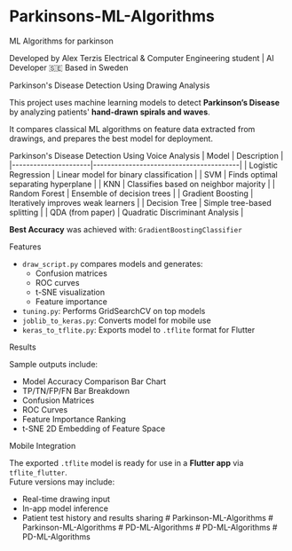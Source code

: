 # Parkinsons-ML-Algorithms
ML Algorithms for parkinson

Developed by Alex Terzis
Electrical & Computer Engineering student | AI Developer
🇸🇪 Based in Sweden

Parkinson's Disease Detection Using Drawing Analysis

This project uses machine learning models to detect **Parkinson’s Disease** by analyzing patients' **hand-drawn spirals and waves**.

It compares classical ML algorithms on feature data extracted from drawings, and prepares the best model for deployment.

Parkinson's Disease Detection Using Voice Analysis
| Model                 | Description                             |
|----------------------|-----------------------------------------|
| Logistic Regression  | Linear model for binary classification  |
| SVM                  | Finds optimal separating hyperplane     |
| KNN                  | Classifies based on neighbor majority   |
| Random Forest        | Ensemble of decision trees              |
| Gradient Boosting    | Iteratively improves weak learners      |
| Decision Tree        | Simple tree-based splitting             |
| QDA (from paper)     | Quadratic Discriminant Analysis         |

 **Best Accuracy** was achieved with: `GradientBoostingClassifier`

Features

- `draw_script.py` compares models and generates:
  - Confusion matrices
  - ROC curves
  - t-SNE visualization
  - Feature importance
- `tuning.py`: Performs GridSearchCV on top models
- `joblib_to_keras.py`: Converts model for mobile use
- `keras_to_tflite.py`: Exports model to `.tflite` format for Flutter

Results

Sample outputs include:

- Model Accuracy Comparison Bar Chart
- TP/TN/FP/FN Bar Breakdown
- Confusion Matrices
- ROC Curves
- Feature Importance Ranking
- t-SNE 2D Embedding of Feature Space

 Mobile Integration 

The exported `.tflite` model is ready for use in a **Flutter app** via `tflite_flutter`.  
Future versions may include:
- Real-time drawing input
- In-app model inference
- Patient test history and results sharing
#   P a r k i n s o n - M L - A l g o r i t h m s  
 #   P a r k i n s o n - M L - A l g o r i t h m s  
 #   P D - M L - A l g o r i t h m s  
 #   P D - M L - A l g o r i t h m s  
 #   P D - M L - A l g o r i t h m s  
 